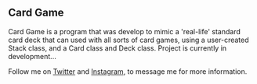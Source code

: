 ## Card Game

Card Game is a program that was develop to mimic a 'real-life' standard card deck that can used with all sorts of card games, using a user-created Stack class, and a Card class and Deck class. Project is currently in development... 

Follow me on [Twitter](https://twitter.com/sean_designs) and [Instagram](https://instagram.com/sean.designs), to message me for more information.
